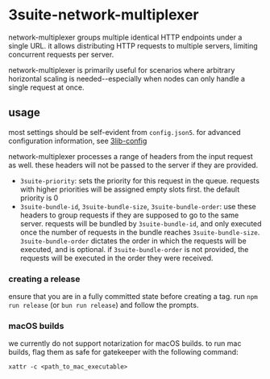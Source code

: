 # 3suite-network-multiplexer

network-multiplexer groups multiple identical HTTP endpoints under a single URL. it allows distributing HTTP requests to multiple servers, limiting concurrent requests per server.

network-multiplexer is primarily useful for scenarios where arbitrary horizontal scaling is needed--especially when nodes can only handle a single request at once.

## usage

most settings should be self-evident from `config.json5`. for advanced configuration information, see [3lib-config](https://github.com/3sig/3lib-config)

network-multiplexer processes a range of headers from the input request as well. these headers will not be passed to the server if they are provided.

- `3suite-priority`: sets the priority for this request in the queue. requests with higher priorities will be assigned empty slots first. the default priority is 0
- `3suite-bundle-id`, `3suite-bundle-size`, `3suite-bundle-order`: use these headers to group requests if they are supposed to go to the same server. requests will be bundled by `3suite-bundle-id`, and only executed once the number of requests in the bundle reaches `3suite-bundle-size`. `3suite-bundle-order` dictates the order in which the requests will be executed, and is optional. if `3suite-bundle-order` is not provided, the requests will be executed in the order they were received.

### creating a release

ensure that you are in a fully committed state before creating a tag.
run `npm run release` (or `bun run release`) and follow the prompts.

### macOS builds

we currently do not support notarization for macOS builds.
to run mac builds, flag them as safe for gatekeeper with the following command:

`xattr -c <path_to_mac_executable>`
